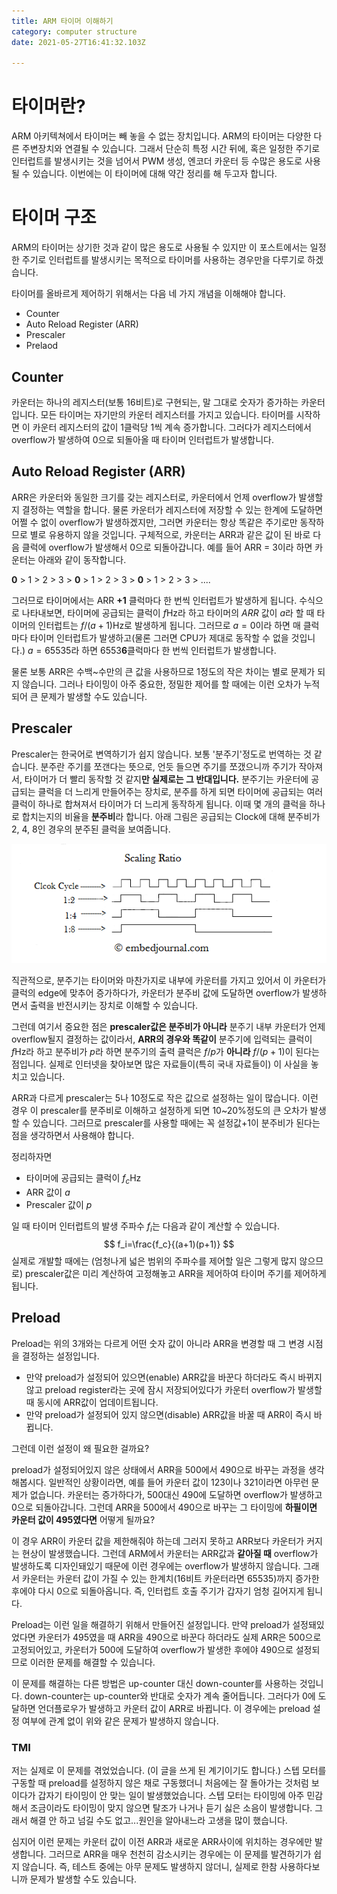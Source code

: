 ```yaml
---
title: ARM 타이머 이해하기
category: computer structure
date: 2021-05-27T16:41:32.103Z

---
```


# 타이머란?

ARM 아키텍쳐에서 타이머는 빼 놓을 수 없는 장치입니다. ARM의 타이머는 다양한 다른 주변장치와 연결될 수 있습니다. 그래서 단순히 특정 시간 뒤에, 혹은 일정한 주기로 인터럽트를 발생시키는 것을 넘어서 PWM 생성, 엔코더 카운터 등 수많은 용도로 사용될 수 있습니다. 이번에는 이 타이머에 대해 약간 정리를 해 두고자 합니다.

# 타이머 구조

ARM의 타이머는 상기한 것과 같이 많은 용도로 사용될 수 있지만 이 포스트에서는 일정한 주기로 인터럽트를 발생시키는 목적으로 타이머를 사용하는 경우만을 다루기로 하겠습니다.

타이머를 올바르게 제어하기 위해서는 다음 네 가지 개념을 이해해야 합니다.

- Counter
- Auto Reload Register (ARR)
- Prescaler
- Prelaod

## Counter

카운터는 하나의 레지스터(보통 16비트)로 구현되는, 말 그대로 숫자가 증가하는 카운터입니다. 모든 타이머는 자기만의 카운터 레지스터를 가지고 있습니다. 타이머를 시작하면 이 카운터 레지스터의 값이 1클럭당 1씩 계속 증가합니다. 그러다가 레지스터에서 overflow가 발생하여 0으로 되돌아올 때 타이머 인터럽트가 발생합니다.

## Auto Reload Register (ARR)

ARR은 카운터와 동일한 크기를 갖는 레지스터로, 카운터에서 언제 overflow가 발생할지 결정하는 역할을 합니다. 물론 카운터가 레지스터에 저장할 수 있는 한계에 도달하면 어쩔 수 없이 overflow가 발생하겠지만, 그러면 카운터는 항상 똑같은 주기로만 동작하므로 별로 유용하지 않을 것입니다. 구체적으로, 카운터는 ARR과 같은 값이 된 바로 다음 클럭에 overflow가 발생해서 0으로 되돌아갑니다. 예를 들어 ARR = 3이라 하면 카운터는 아래와 같이 동작합니다.

**0** > 1 > 2 > 3 > **0** > 1 > 2 > 3 > **0** > 1 > 2 > 3 > ....

그러므로 타이머에서는 ARR **+1** 클럭마다 한 번씩 인터럽트가 발생하게 됩니다. 수식으로 나타내보면, 타이머에 공급되는 클럭이 $f$Hz라 하고 타이머의 $ARR$ 값이 $a$라 할 때 타이머의 인터럽트는 $f/(a+1)$Hz로 발생하게 됩니다. 그러므로 $a=0$이라 하면 매 클럭마다 타이머 인터럽트가 발생하고(물론 그러면 CPU가 제대로 동작할 수 없을 것입니다.) $a=65535$라 하면 6553**6**클럭마다 한 번씩 인터럽트가 발생합니다.

물론 보통 ARR은 수백~수만의 큰 값을 사용하므로 1정도의 작은 차이는 별로 문제가 되지 않습니다. 그러나 타이밍이 아주 중요한, 정밀한 제어를 할 때에는 이런 오차가 누적되어 큰 문제가 발생할 수도 있습니다.

## Prescaler

Prescaler는 한국어로 변역하기가 쉽지 않습니다. 보통 '분주기'정도로 번역하는 것 같습니다. 분주란 주기를 쪼갠다는 뜻으로, 언듯 들으면 주기를 쪼갰으니까 주기가 작아져서, 타이머가 더 빨리 동작할 것 같지**만 실제로는 그 반대입니다.** 분주기는 카운터에 공급되는 클럭을 더 느리게 만들어주는 장치로, 분주를 하게 되면 타이머에 공급되는 여러 클럭이 하나로 합쳐져서 타이머가 더 느리게 동작하게 됩니다. 이때 몇 개의 클럭을 하나로 합치는지의 비율을 **분주비**라 합니다. 아래 그림은 공급되는 Clock에 대해 분주비가 2, 4, 8인 경우의 분주된 클럭을 보여줍니다.

![Timer/Counter Module - A Controller Independent Guide - EmbedJournal](imgs/timer-scaling-ratio.png)

직관적으로, 분주기는 타이머와 마찬가지로 내부에 카운터를 가지고 있어서 이 카운터가 클럭의 edge에 맞추어 증가하다가, 카운터가 분주비 값에 도달하면 overflow가 발생하면서 출력을 반전시키는 장치로 이해할 수 있습니다.

그런데 여기서 중요한 점은 **prescaler값은 분주비가 아니라** 분주기 내부 카운터가 언제 overflow될지 결정하는 값이라서, **ARR의 경우와 똑같이** 분주기에 입력되는 클럭이 $f$Hz라 하고 분주비가 $p$라 하면 분주기의 출력 클럭은 $f/p$가 **아니라** $f/(p+1)$이 된다는 점입니다. 실제로 인터넷을 찾아보면 많은 자료들이(특히 국내 자료들이) 이 사실을 놓치고 있습니다.

ARR과 다르게 prescaler는 5나 10정도로 작은 값으로 설정하는 일이 많습니다. 이런 경우 이 prescaler를 분주비로 이해하고 설정하게 되면 10~20%정도의 큰 오차가 발생할 수 있습니다. 그러므로 prescaler를 사용할 때에는 꼭 설정값+1이 분주비가 된다는 점을 생각하면서 사용해야 합니다.

정리하자면

- 타이머에 공급되는 클럭이 $f_c$Hz
- ARR 값이 $a$
- Prescaler 값이 $p$

일 때 타이머 인터럽트의 발생 주파수 $f_i$는 다음과 같이 계산할 수 있습니다.
$$
f_i=\frac{f_c}{(a+1)(p+1)}
$$
실제로 개발할 때에는 (엄청나게 넓은 범위의 주파수를 제어할 일은 그렇게 많지 않으므로) prescaler값은 미리 계산하여 고정해놓고 ARR을 제어하여 타이머 주기를 제어하게 됩니다.

## Preload

Preload는 위의 3개와는 다르게 어떤 숫자 값이 아니라 ARR을 변경할 때 그 변경 시점을 결정하는 설정입니다.

- 만약 preload가 설정되어 있으면(enable) ARR값을 바꾼다 하더라도 즉시 바뀌지 않고 preload register라는 곳에 잠시 저장되어있다가 카운터 overflow가 발생할 때 동시에 ARR값이 업데이트됩니다.
- 만약 preload가 설정되어 있지 않으면(disable) ARR값을 바꿀 때 ARR이 즉시 바뀝니다.

그런데 이런 설정이 왜 필요한 걸까요?

preload가 설정되어있지 않은 상태에서 ARR을 500에서 490으로 바꾸는 과정을 생각해봅시다. 일반적인 상황이라면, 예를 들어 카운터 값이 123이나 321이라면 아무런 문제가 없습니다. 카운터는 증가하다가, 500대신 490에 도달하면 overflow가 발생하고 0으로 되돌아갑니다. 그런데 ARR을 500에서 490으로 바꾸는 그 타이밍에 **하필이면 카운터 값이 495였다면** 어떻게 될까요?

이 경우 ARR이 카운터 값을 제한해줘야 하는데 그러지 못하고 ARR보다 카운터가 커지는 현상이 발생했습니다. 그런데 ARM에서 카운터는 ARR값과 **같아질 때** overflow가 발생하도록 디자인돼있기 때문에 이런 경우에는 overflow가 발생하지 않습니다. 그래서 카운터는 카운터 값이 가질 수 있는 한계치(16비트 카운터라면 65535)까지 증가한 후에야 다시 0으로 되돌아옵니다. 즉, 인터럽트 호출 주기가 갑자기 엄청 길어지게 됩니다.

 Preload는 이런 일을 해결하기 위해서 만들어진 설정입니다. 만약 preload가 설정돼있었다면 카운터가 495였을 때 ARR을 490으로 바꾼다 하더라도 실제 ARR은 500으로 고정되어있고, 카운터가 500에 도달하여 overflow가 발생한 후에야 490으로 설정되므로 이러한 문제를 해결할 수 있습니다.

이 문제를 해결하는 다른 방법은 up-counter 대신 down-counter를 사용하는 것입니다. down-counter는 up-counter와 반대로 숫자가 계속 줄어듭니다. 그러다가 0에 도달하면 언더플로우가 발생하고 카운터 값이 ARR로 바뀝니다. 이 경우에는 preload 설정 여부에 관계 없이 위와 같은 문제가 발생하지 않습니다.

### TMI

저는 실제로 이 문제를 겪었었습니다. (이 글을 쓰게 된 계기이기도 합니다.) 스텝 모터를 구동할 때 preload를 설정하지 않은 채로 구동했더니 처음에는 잘 돌아가는 것처럼 보이다가 갑자기 타이밍이 안 맞는 일이 발생했었습니다. 스텝 모터는 타이밍에 아주 민감해서 조금이라도 타이밍이 맞지 않으면 탈조가 나거나 듣기 싫은 소음이 발생합니다. 그래서 해결 안 하고 넘길 수도 없고...원인을 알아내느라 고생을 많이 했습니다.

심지어 이런 문제는 카운터 값이 이전 ARR과 새로운 ARR사이에 위치하는 경우에만 발생합니다. 그러므로 ARR을 매우 천천히 감소시키는 경우에는 이 문제를 발견하기가 쉽지 않습니다. 즉, 테스트 중에는 아무 문제도 발생하지 않더니, 실제로 한참 사용하다보니까 문제가 발생할 수도 있습니다.